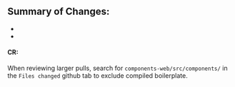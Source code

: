 ## Summary of Changes:

- 
- 

#### CR:

When reviewing larger pulls, search for `components-web/src/components/` in the `Files changed` github tab to exclude compiled boilerplate.
